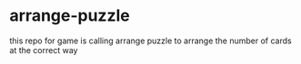 # arrange-puzzle
this repo for game is calling arrange puzzle to arrange the number of cards at the correct way
